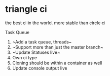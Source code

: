 # triangle ci

the best ci in the world. more stable than circle ci


Task Queue

1. ~Add a task queue, threads~
2. ~Support more than just the master branch~
3. ~Update Statuses live~
4. Own ci type
5. Cloning should be within a container as well
6. Update console output live
